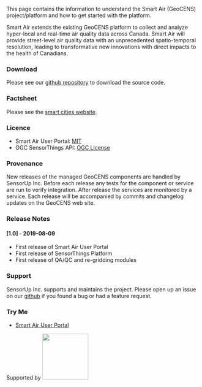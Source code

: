 This page contains the information to understand the Smart Air (GeoCENS) project/platform and how to get started with the platform.

Smart Air extends the existing GeoCENS platform to collect and analyze hyper-local and real-time air quality data across Canada. Smart Air will provide street-level air quality data with an unprecedented spatio-temporal resolution, leading to transformative new innovations with direct impacts to the health of Canadians.

### Download
Please see our [github repository](https://github.com/canarie-geocens/) to download the source code.

### Factsheet
Please see the [smart cities website](https://smartcities.sensorup.com/faq).

### Licence
* Smart Air User Portal: [MIT](https://opensource.org/licenses/MIT)
* OGC SensorThings API: [OGC License](https://portal.opengeospatial.org/modules/admin/license_agreement.phpsuppressHeaders=0&access_license_id=3&target=)

### Provenance
New releases of the managed GeoCENS components are handled by SensorUp Inc. Before each release any tests for the component or service are run to verify integration. After release the services are monitored by a service. Each release will be accompanied by commits and changelog updates on the GeoCENS web site.

### Release Notes
#### [1.0] - 2019-08-09
* First release of Smart Air User Portal
* First release of SensorThings Platform
* First release of QA/QC and re-gridding modules

### Support
SensorUp Inc. supports and maintains the project. Please open up an issue on our [github](https://github.com/canarie-geocens/) if you found a bug or had a feature request.

### Try Me
* [Smart Air User Portal](https://geocens.sensorup.com/)



Supported by <img width="120px" src="https://www.canarie.ca/wp-content/uploads/CANARIE_h.png"/>